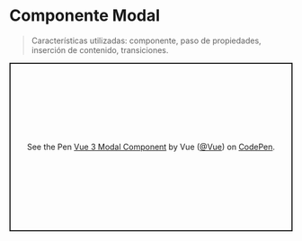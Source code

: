 # Componente Modal

> Características utilizadas: componente, paso de propiedades, inserción de contenido, transiciones.

<p class="codepen" data-height="300" data-theme-id="39028" data-default-tab="js,result" data-user="Vue" data-slug-hash="mdPoyvv" data-preview="true" data-editable="true" style="height: 300px; box-sizing: border-box; display: flex; align-items: center; justify-content: center; border: 2px solid; margin: 1em 0; padding: 1em;" data-pen-title="Vue 3 Modal Component">
  <span>See the Pen <a href="https://codepen.io/team/Vue/pen/mdPoyvv">
  Vue 3 Modal Component</a> by Vue (<a href="https://codepen.io/Vue">@Vue</a>)
  on <a href="https://codepen.io">CodePen</a>.</span>
</p>
<script async src="https://static.codepen.io/assets/embed/ei.js"></script>
